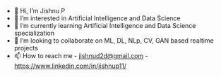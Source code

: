- 👋 Hi, I’m Jishnu P
- 👀 I’m interested in Artificial Intelligence and Data Science
- 🌱 I’m currently learning Artificial Intelligence and Data Science specialization
- 💞️ I’m looking to collaborate on ML, DL, NLp, CV, GAN based realtime projects
- 📫 How to reach me  - jishnud2d@gmail.com  - https://www.linkedin.com/in/jishnup11/

<!---
jishnup11/jishnup11 is a ✨ special ✨ repository because its `README.md` (this file) appears on your GitHub profile.
You can click the Preview link to take a look at your changes.
--->
